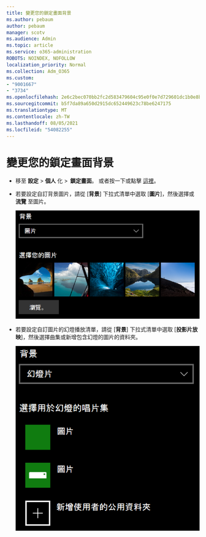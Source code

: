 ```yaml
---
title: 變更您的鎖定畫面背景
ms.author: pebaum
author: pebaum
manager: scotv
ms.audience: Admin
ms.topic: article
ms.service: o365-administration
ROBOTS: NOINDEX, NOFOLLOW
localization_priority: Normal
ms.collection: Adm_O365
ms.custom:
- "9001667"
- "3734"
ms.openlocfilehash: 2e6c2bec070bb2fc2d583479604c95e0f0e7d729601dc1b0e8b7edd04995dfe6
ms.sourcegitcommit: b5f7da89a650d2915dc652449623c78be6247175
ms.translationtype: MT
ms.contentlocale: zh-TW
ms.lasthandoff: 08/05/2021
ms.locfileid: "54082255"
---
```

# <a name="change-your-lock-screen-background"></a>變更您的鎖定畫面背景

- 移至 **設定**  >  **個人** 化  >  **鎖定畫面**。 或者按一下或點擊 [這裡](ms-settings:lockscreen?activationSource=GetHelp)。

- 若要設定自訂背景圖片，請從 [**背景**] 下拉式清單中選取 [**圖片**]，然後選擇或 **流覽** 至圖片。

  ![設定自訂背景圖片。](media/set-custom-background-pic.png)

- 若要設定自訂圖片的幻燈播放清單，請從 [**背景**] 下拉式清單中選取 [**投影片放映**]，然後選擇曲集或新增包含幻燈的圖片的資料夾。

  ![設定自訂圖片的幻燈。](media/set-up-slideshow-background.png)
